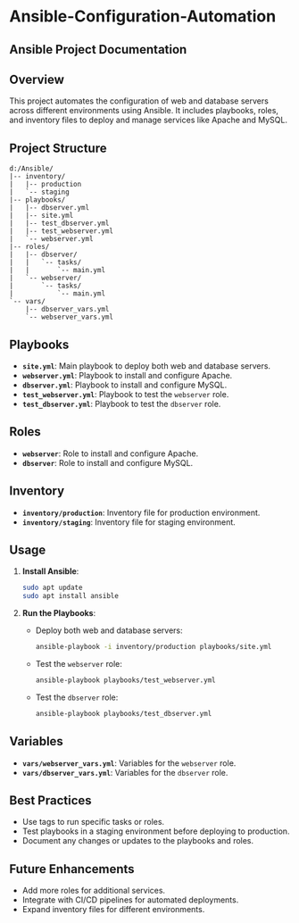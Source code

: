 # Ansible-Configuration-Automation

## Ansible Project Documentation

## Overview
This project automates the configuration of web and database servers across different environments using Ansible. It includes playbooks, roles, and inventory files to deploy and manage services like Apache and MySQL.

## Project Structure
```
d:/Ansible/
|-- inventory/
|   |-- production
|   `-- staging
|-- playbooks/
|   |-- dbserver.yml
|   |-- site.yml
|   |-- test_dbserver.yml
|   |-- test_webserver.yml
|   `-- webserver.yml
|-- roles/
|   |-- dbserver/
|   |   `-- tasks/
|   |       `-- main.yml
|   `-- webserver/
|       `-- tasks/
|           `-- main.yml
`-- vars/
    |-- dbserver_vars.yml
    `-- webserver_vars.yml
```


## Playbooks
- **`site.yml`**: Main playbook to deploy both web and database servers.
- **`webserver.yml`**: Playbook to install and configure Apache.
- **`dbserver.yml`**: Playbook to install and configure MySQL.
- **`test_webserver.yml`**: Playbook to test the `webserver` role.
- **`test_dbserver.yml`**: Playbook to test the `dbserver` role.

## Roles
- **`webserver`**: Role to install and configure Apache.
- **`dbserver`**: Role to install and configure MySQL.

## Inventory
- **`inventory/production`**: Inventory file for production environment.
- **`inventory/staging`**: Inventory file for staging environment.

## Usage
1. **Install Ansible**:
   ```bash
   sudo apt update
   sudo apt install ansible
   ```

2. **Run the Playbooks**:
   - Deploy both web and database servers:
     ```bash
     ansible-playbook -i inventory/production playbooks/site.yml
     ```
   - Test the `webserver` role:
     ```bash
     ansible-playbook playbooks/test_webserver.yml
     ```
   - Test the `dbserver` role:
     ```bash
     ansible-playbook playbooks/test_dbserver.yml
     ```

## Variables
- **`vars/webserver_vars.yml`**: Variables for the `webserver` role.
- **`vars/dbserver_vars.yml`**: Variables for the `dbserver` role.

## Best Practices
- Use tags to run specific tasks or roles.
- Test playbooks in a staging environment before deploying to production.
- Document any changes or updates to the playbooks and roles.

## Future Enhancements
- Add more roles for additional services.
- Integrate with CI/CD pipelines for automated deployments.
- Expand inventory files for different environments.

